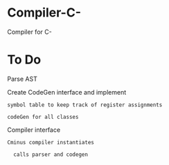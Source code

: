 Compiler-C-
===========

Compiler for C-


To Do
==========

Parse AST

Create CodeGen interface and implement

    symbol table to keep track of register assignments

    codeGen for all classes

Compiler interface
  
    Cminus compiler instantiates
  
      calls parser and codegen

